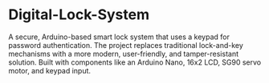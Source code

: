 # Digital-Lock-System
A secure, Arduino-based smart lock system that uses a keypad for password authentication. The project replaces traditional lock-and-key mechanisms with a more modern, user-friendly, and tamper-resistant solution. Built with components like an Arduino Nano, 16x2 LCD, SG90 servo motor, and keypad input.
